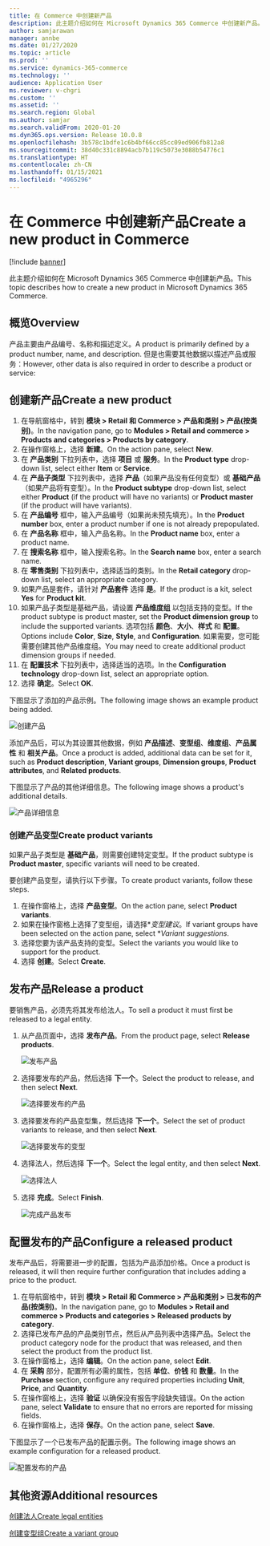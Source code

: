 ```yaml
---
title: 在 Commerce 中创建新产品
description: 此主题介绍如何在 Microsoft Dynamics 365 Commerce 中创建新产品。
author: samjarawan
manager: annbe
ms.date: 01/27/2020
ms.topic: article
ms.prod: ''
ms.service: dynamics-365-commerce
ms.technology: ''
audience: Application User
ms.reviewer: v-chgri
ms.custom: ''
ms.assetid: ''
ms.search.region: Global
ms.author: samjar
ms.search.validFrom: 2020-01-20
ms.dyn365.ops.version: Release 10.0.8
ms.openlocfilehash: 3b578c1bdfe1c6b4bf66cc85cc09ed906fb812a8
ms.sourcegitcommit: 38d40c331c8894acb7b119c5073e3088b54776c1
ms.translationtype: HT
ms.contentlocale: zh-CN
ms.lasthandoff: 01/15/2021
ms.locfileid: "4965296"
---
```

# <a name="create-a-new-product-in-commerce"></a><span data-ttu-id="1a766-103">在 Commerce 中创建新产品</span><span class="sxs-lookup"><span data-stu-id="1a766-103">Create a new product in Commerce</span></span>


[!include [banner](includes/banner.md)]

<span data-ttu-id="1a766-104">此主题介绍如何在 Microsoft Dynamics 365 Commerce 中创建新产品。</span><span class="sxs-lookup"><span data-stu-id="1a766-104">This topic describes how to create a new product in Microsoft Dynamics 365 Commerce.</span></span>

## <a name="overview"></a><span data-ttu-id="1a766-105">概览</span><span class="sxs-lookup"><span data-stu-id="1a766-105">Overview</span></span>

<span data-ttu-id="1a766-106">产品主要由产品编号、名称和描述定义。</span><span class="sxs-lookup"><span data-stu-id="1a766-106">A product is primarily defined by a product number, name, and description.</span></span> <span data-ttu-id="1a766-107">但是也需要其他数据以描述产品或服务：</span><span class="sxs-lookup"><span data-stu-id="1a766-107">However, other data is also required in order to describe a product or service:</span></span>

## <a name="create-a-new-product"></a><span data-ttu-id="1a766-108">创建新产品</span><span class="sxs-lookup"><span data-stu-id="1a766-108">Create a new product</span></span>

1. <span data-ttu-id="1a766-109">在导航窗格中，转到 **模块 \> Retail 和 Commerce \> 产品和类别 \> 产品(按类别)**。</span><span class="sxs-lookup"><span data-stu-id="1a766-109">In the navigation pane, go to **Modules \> Retail and commerce \> Products and categories \> Products by category**.</span></span>
1. <span data-ttu-id="1a766-110">在操作窗格上，选择 **新建**。</span><span class="sxs-lookup"><span data-stu-id="1a766-110">On the action pane, select **New**.</span></span>
1. <span data-ttu-id="1a766-111">在 **产品类别** 下拉列表中，选择 **项目** 或 **服务**。</span><span class="sxs-lookup"><span data-stu-id="1a766-111">In the **Product type** drop-down list, select either **Item** or **Service**.</span></span>
1. <span data-ttu-id="1a766-112">在 **产品子类型** 下拉列表中，选择 **产品**（如果产品没有任何变型）或 **基础产品**（如果产品将有变型）。</span><span class="sxs-lookup"><span data-stu-id="1a766-112">In the **Product subtype** drop-down list, select either **Product** (if the product will have no variants) or **Product master** (if the product will have variants).</span></span>
1. <span data-ttu-id="1a766-113">在 **产品编号** 框中，输入产品编号（如果尚未预先填充）。</span><span class="sxs-lookup"><span data-stu-id="1a766-113">In the **Product number** box, enter a product number if one is not already prepopulated.</span></span>
1. <span data-ttu-id="1a766-114">在 **产品名称** 框中，输入产品名称。</span><span class="sxs-lookup"><span data-stu-id="1a766-114">In the **Product name** box, enter a product name.</span></span>
1. <span data-ttu-id="1a766-115">在 **搜索名称** 框中，输入搜索名称。</span><span class="sxs-lookup"><span data-stu-id="1a766-115">In the **Search name** box, enter a search name.</span></span>
1. <span data-ttu-id="1a766-116">在 **零售类别** 下拉列表中，选择适当的类别。</span><span class="sxs-lookup"><span data-stu-id="1a766-116">In the **Retail category** drop-down list, select an appropriate category.</span></span>
1. <span data-ttu-id="1a766-117">如果产品是套件，请针对 **产品套件** 选择 **是**。</span><span class="sxs-lookup"><span data-stu-id="1a766-117">If the product is a kit, select **Yes** for **Product kit**.</span></span>
1. <span data-ttu-id="1a766-118">如果产品子类型是基础产品，请设置 **产品维度组** 以包括支持的变型。</span><span class="sxs-lookup"><span data-stu-id="1a766-118">If the product subtype is product master, set the **Product dimension group** to include the supported variants.</span></span> <span data-ttu-id="1a766-119">选项包括 **颜色**、**大小**、**样式** 和 **配置**。</span><span class="sxs-lookup"><span data-stu-id="1a766-119">Options include **Color**, **Size**, **Style**, and **Configuration**.</span></span> <span data-ttu-id="1a766-120">如果需要，您可能需要创建其他产品维度组。</span><span class="sxs-lookup"><span data-stu-id="1a766-120">You may need to create additional product dimension groups if needed.</span></span>
1. <span data-ttu-id="1a766-121">在 **配置技术** 下拉列表中，选择适当的选项。</span><span class="sxs-lookup"><span data-stu-id="1a766-121">In the **Configuration technology** drop-down list, select an appropriate option.</span></span>
1. <span data-ttu-id="1a766-122">选择 **确定**。</span><span class="sxs-lookup"><span data-stu-id="1a766-122">Select **OK**.</span></span>

<span data-ttu-id="1a766-123">下图显示了添加的产品示例。</span><span class="sxs-lookup"><span data-stu-id="1a766-123">The following image shows an example product being added.</span></span>

![创建产品](media/create-new-product.png)

<span data-ttu-id="1a766-125">添加产品后，可以为其设置其他数据，例如 **产品描述**、**变型组**、**维度组**、**产品属性** 和 **相关产品**。</span><span class="sxs-lookup"><span data-stu-id="1a766-125">Once a product is added, additional data can be set for it, such as **Product description**, **Variant groups**, **Dimension groups**, **Product attributes**, and **Related products**.</span></span>

<span data-ttu-id="1a766-126">下图显示了产品的其他详细信息。</span><span class="sxs-lookup"><span data-stu-id="1a766-126">The following image shows a product's additional details.</span></span>

![产品详细信息](media/create-new-product-2.png)

### <a name="create-product-variants"></a><span data-ttu-id="1a766-128">创建产品变型</span><span class="sxs-lookup"><span data-stu-id="1a766-128">Create product variants</span></span>

<span data-ttu-id="1a766-129">如果产品子类型是 **基础产品**，则需要创建特定变型。</span><span class="sxs-lookup"><span data-stu-id="1a766-129">If the product subtype is **Product master**, specific variants will need to be created.</span></span> 

<span data-ttu-id="1a766-130">要创建产品变型，请执行以下步骤。</span><span class="sxs-lookup"><span data-stu-id="1a766-130">To create product variants, follow these steps.</span></span>

1. <span data-ttu-id="1a766-131">在操作窗格上，选择 **产品变型**。</span><span class="sxs-lookup"><span data-stu-id="1a766-131">On the action pane, select **Product variants**.</span></span>
1. <span data-ttu-id="1a766-132">如果在操作窗格上选择了变型组，请选择\**变型建议*。</span><span class="sxs-lookup"><span data-stu-id="1a766-132">If variant groups have been selected on the action pane, select \**Variant suggestions*.</span></span>
1. <span data-ttu-id="1a766-133">选择您要为该产品支持的变型。</span><span class="sxs-lookup"><span data-stu-id="1a766-133">Select the variants you would like to support for the product.</span></span>
1. <span data-ttu-id="1a766-134">选择 **创建**。</span><span class="sxs-lookup"><span data-stu-id="1a766-134">Select **Create**.</span></span>

## <a name="release-a-product"></a><span data-ttu-id="1a766-135">发布产品</span><span class="sxs-lookup"><span data-stu-id="1a766-135">Release a product</span></span>

<span data-ttu-id="1a766-136">要销售产品，必须先将其发布给法人。</span><span class="sxs-lookup"><span data-stu-id="1a766-136">To sell a product it must first be released to a legal entity.</span></span>

1. <span data-ttu-id="1a766-137">从产品页面中，选择 **发布产品**。</span><span class="sxs-lookup"><span data-stu-id="1a766-137">From the product page, select **Release products**.</span></span>

    ![发布产品](media/create-new-product-3.png)

1. <span data-ttu-id="1a766-139">选择要发布的产品，然后选择 **下一个**。</span><span class="sxs-lookup"><span data-stu-id="1a766-139">Select the product to release, and then select **Next**.</span></span>

    ![选择要发布的产品](media/create-new-product-4.png)

1. <span data-ttu-id="1a766-141">选择要发布的产品变型集，然后选择 **下一个**。</span><span class="sxs-lookup"><span data-stu-id="1a766-141">Select the set of product variants to release, and then select **Next**.</span></span>

    ![选择要发布的变型](media/create-new-product-5.png)

1. <span data-ttu-id="1a766-143">选择法人，然后选择 **下一个**。</span><span class="sxs-lookup"><span data-stu-id="1a766-143">Select the legal entity, and then select **Next**.</span></span>

    ![选择法人](media/create-new-product-6.png)

1. <span data-ttu-id="1a766-145">选择 **完成**。</span><span class="sxs-lookup"><span data-stu-id="1a766-145">Select **Finish**.</span></span>

    ![完成产品发布](media/create-new-product-7.png)

## <a name="configure-a-released-product"></a><span data-ttu-id="1a766-147">配置发布的产品</span><span class="sxs-lookup"><span data-stu-id="1a766-147">Configure a released product</span></span>

<span data-ttu-id="1a766-148">发布产品后，将需要进一步的配置，包括为产品添加价格。</span><span class="sxs-lookup"><span data-stu-id="1a766-148">Once a product is released, it will then require further configuration that includes adding a price to the product.</span></span>

1. <span data-ttu-id="1a766-149">在导航窗格中，转到 **模块 \> Retail 和 Commerce \> 产品和类别 \> 已发布的产品(按类别)**。</span><span class="sxs-lookup"><span data-stu-id="1a766-149">In the navigation pane, go to **Modules \> Retail and commerce \> Products and categories \> Released products by category**.</span></span>
1. <span data-ttu-id="1a766-150">选择已发布产品的产品类别节点，然后从产品列表中选择产品。</span><span class="sxs-lookup"><span data-stu-id="1a766-150">Select the product category node for the product that was released, and then select the product from the product list.</span></span>
1. <span data-ttu-id="1a766-151">在操作窗格上，选择 **编辑**。</span><span class="sxs-lookup"><span data-stu-id="1a766-151">On the action pane, select **Edit**.</span></span>
1. <span data-ttu-id="1a766-152">在 **采购** 部分，配置所有必需的属性，包括 **单位**、**价钱** 和 **数量**。</span><span class="sxs-lookup"><span data-stu-id="1a766-152">In the **Purchase** section, configure any required properties including **Unit**, **Price**,  and **Quantity**.</span></span>
1. <span data-ttu-id="1a766-153">在操作窗格上，选择 **验证** 以确保没有报告字段缺失错误。</span><span class="sxs-lookup"><span data-stu-id="1a766-153">On the action pane, select **Validate** to ensure that no errors are reported for missing fields.</span></span>
1. <span data-ttu-id="1a766-154">在操作窗格上，选择 **保存**。</span><span class="sxs-lookup"><span data-stu-id="1a766-154">On the action pane, select **Save**.</span></span>

<span data-ttu-id="1a766-155">下图显示了一个已发布产品的配置示例。</span><span class="sxs-lookup"><span data-stu-id="1a766-155">The following image shows an example configuration for a released product.</span></span>

![配置发布的产品](media/create-new-product-8.png)

## <a name="additional-resources"></a><span data-ttu-id="1a766-157">其他资源</span><span class="sxs-lookup"><span data-stu-id="1a766-157">Additional resources</span></span>

[<span data-ttu-id="1a766-158">创建法人</span><span class="sxs-lookup"><span data-stu-id="1a766-158">Create legal entities</span></span>](channels-legal-entities.md)

[<span data-ttu-id="1a766-159">创建变型组</span><span class="sxs-lookup"><span data-stu-id="1a766-159">Create a variant group</span></span>](create-variant-group.md) 
